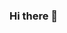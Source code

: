 ### Hi there 👋

<!--
**zarconetj/zarconetj** is a ✨ _special_ ✨ repository because its `README.md` (this file) appears on your GitHub profile.

Here are some ideas to get you started:

- 🔭 I’m currently working on portfolio analyses for my IC.
- 🌱 I’m currently learning RStudio and Shiney.
- 👯 I’m looking to collaborate on RStudio and Shiney.
- 🤔 I’m looking for help with RStudio and Shiney.
- 💬 Ask me about Excel, Power BI, 
- 📫 How to reach me: troy.zarcone@nih.gov
- 😄 Pronouns: he/him
- ⚡ Fun fact: Studies at the Academy of Realist Art
-->
